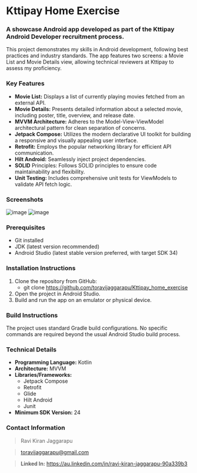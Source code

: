 # Kttipay Home Exercise

### A showcase Android app developed as part of the Kttipay Android Developer recruitment process.
This project demonstrates my skills in Android development, following best practices and industry standards. The app features two screens: a Movie List and Movie Details view, allowing technical reviewers at Kttipay to assess my proficiency.

### Key Features
- **Movie List:** Displays a list of currently playing movies fetched from an external API.
- **Movie Details:** Presents detailed information about a selected movie, including poster, title, overview, and release date.
- **MVVM Architecture:** Adheres to the Model-View-ViewModel architectural pattern for clean separation of concerns.
- **Jetpack Compose:** Utilizes the modern declarative UI toolkit for building a responsive and visually appealing user interface.
- **Retrofit:** Employs the popular networking library for efficient API communication.
- **Hilt Android:** Seamlessly inject project dependencies.
- **SOLID** Principles: Follows SOLID principles to ensure code maintainability and flexibility.
- **Unit Testing:** Includes comprehensive unit tests for ViewModels to validate API fetch logic.

### Screenshots

![image](https://github.com/user-attachments/assets/39a66cf8-9fea-45a7-b4ee-3dfcb016fee7)
![image](https://github.com/user-attachments/assets/ee638454-64e8-42b3-b777-48f8219b56a9)

### Prerequisites
- Git installed
- JDK (latest version recommended)
- Android Studio (latest stable version preferred, with target SDK 34)

### Installation Instructions
  1. Clone the repository from GitHub:
     - git clone https://github.com/toravijaggarapu/Kttipay_home_exercise
  2. Open the project in Android Studio.
  3. Build and run the app on an emulator or physical device.

### Build Instructions
The project uses standard Gradle build configurations. No specific commands are required beyond the usual Android Studio build process.

### Technical Details
- **Programming Language:** Kotlin
- **Architecture:** MVVM
- **Libraries/Frameworks:**
  - Jetpack Compose
  - Retrofit
  - Glide
  - Hilt Android
  - Junit
- **Minimum SDK Version:** 24

### Contact Information
> Ravi Kiran Jaggarapu

> toravijaggarapu@gmail.com

> **Linked In:** https://au.linkedin.com/in/ravi-kiran-jaggarapu-90a339b3
